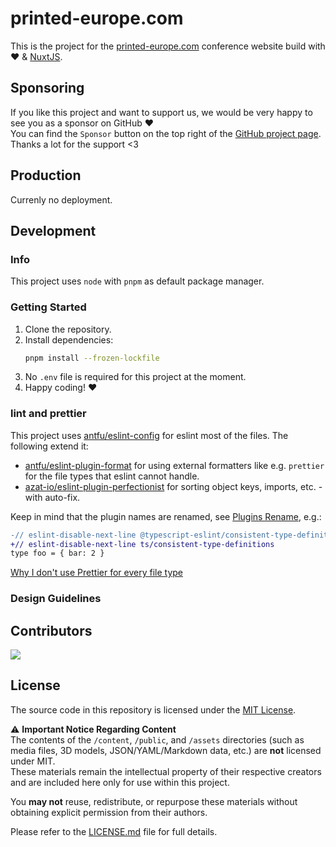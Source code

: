 # printed-europe.com

This is the project for the [printed-europe.com](https://printed-europe.com) conference website build with ❤️ & [NuxtJS](https://github.com/nuxt/nuxt).

## Sponsoring

If you like this project and want to support us, we would be very happy to see you as a sponsor on GitHub ❤️<br>
You can find the `Sponsor` button on the top right of the [GitHub project page](https://github.com/toddeTV/printed-europe.com).<br>
Thanks a lot for the support <3

## Production

Currenly no deployment.

<!-- TODO -->

## Development

### Info

This project uses `node` with `pnpm` as default package manager.

### Getting Started

1. Clone the repository.
2. Install dependencies:
   ```sh
   pnpm install --frozen-lockfile
   ```
3. No `.env` file is required for this project at the moment.
4. Happy coding! ❤️

### lint and prettier

This project uses [antfu/eslint-config](https://github.com/antfu/eslint-config) for eslint most of the files.
The following extend it:

- [antfu/eslint-plugin-format](https://github.com/antfu/eslint-plugin-format) for using external formatters like
  e.g. `prettier` for the file types that eslint cannot handle.
- [azat-io/eslint-plugin-perfectionist](https://github.com/azat-io/eslint-plugin-perfectionist) for
  sorting object keys, imports, etc. - with auto-fix.

Keep in mind that the plugin names are renamed, see
[Plugins Rename](https://github.com/antfu/eslint-config?tab=readme-ov-file#plugins-renaming), e.g.:

```diff
-// eslint-disable-next-line @typescript-eslint/consistent-type-definitions
+// eslint-disable-next-line ts/consistent-type-definitions
type foo = { bar: 2 }
```

[Why I don't use Prettier for every file type](https://antfu.me/posts/why-not-prettier)

### Design Guidelines

<!-- TODO -->

## Contributors

<a href="https://github.com/toddeTV/printed-europe.com/graphs/contributors">
<img src="https://contrib.rocks/image?repo=toddeTV/printed-europe.com" />
</a>

## License

The source code in this repository is licensed under the [MIT License](./LICENSE.md).

⚠️ **Important Notice Regarding Content**<br>
The contents of the `/content`, `/public`, and `/assets` directories (such as media files, 3D models, JSON/YAML/Markdown data, etc.) are **not** licensed under MIT.<br>
These materials remain the intellectual property of their respective creators and are included here only for use within this project.

You **may not** reuse, redistribute, or repurpose these materials without obtaining explicit permission from their authors.

Please refer to the [LICENSE.md](./LICENSE.md) file for full details.
